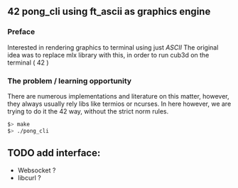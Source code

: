 ## 42 pong_cli using ft_ascii as graphics engine

### Preface

Interested in rendering graphics to terminal using just *ASCII*
The original idea was to replace mlx library with this, in order to run cub3d on the terminal ( 42 )


### The problem / learning opportunity
There are numerous implementations and literature on this matter, however, they always usually rely libs like
termios or ncurses. In here however, we are trying to do it the 42 way, without the strict norm rules.


```bash
$> make
$> ./pong_cli
```


## TODO add interface:
 - Websocket ?
 - libcurl ?

